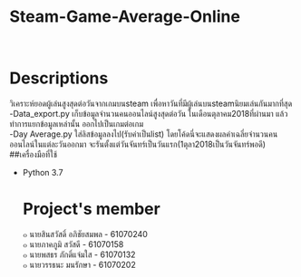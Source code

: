 # Steam-Game-Average-Online

<br><h1>Descriptions</h1>
วิเคราะห์ยอดผู้เล่นสูงสุดต่อวันจากเกมบนsteam เพื่อหาวันที่มีผู้เล่นบนsteamนิยมเล่นกันมากที่สุด<br>
-Data_export.py เก็บข้อมูลจำนวนคนออนไลน์สูงสุดต่อวัน ในเดือนตุลาคม2018ที่ผ่านมา แล้วทำการแยกข้อมูลเหล่านั้น ออกไปเป็นเกมต่อเกม<br>
-Day Average.py ใส่ลิสข้อมูลลงไป(รับค่าเป็นlist) โดยโค้ดนี่จะแสดงผลค่าเฉลี่ยจำนวนคนออนไลน์ในแต่ละวันออกมา จะรันตั้งแต่วันจันทร์เป็นวันแรก(1ตุลา2018เป็นวันจันทร์พอดี)<br>
##เครื่องมือที่ใช้
- Python 3.7
<br><h1>Project's member</h1>
๐ นายสินสวัสดิ์ อภิชัยสมพล - 61070240<br>
๐ นายภาคภูมิ สวัสดี - 61070158<br>
๐ นายพสธร ภักดิ์แจ่มใส - 61070132<br>
๐ นายวรรธนะ มนรักษา - 61070202<br>
